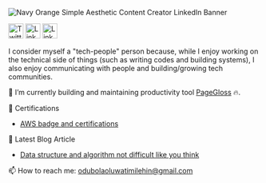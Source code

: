 
<!--


**Odubolaoluwatimilehin/Odubolaoluwatimilehin** is a ✨ _special_ ✨ repository because its `README.md` (this file) appears on your GitHub profile. -->

![Navy Orange Simple Aesthetic Content Creator LinkedIn Banner](https://user-images.githubusercontent.com/30158512/155854427-43aa8f59-c6a4-44d9-8d8f-2bad94262889.png)


[<img height="30" alt="Twitter" src="https://img.shields.io/badge/twitter-%231DA1F2.svg?&style=for-the-badge&logo=twitter&logoColor=white" />][Twitter] 
[<img height="30" alt="Linkedin" src="https://img.shields.io/badge/linkedin-blue.svg?&style=for-the-badge&logo=linkedin&logoColor=white" />][LinkedIn]
[<img height="30" alt="Linkedin" src="https://user-images.githubusercontent.com/30158512/159265675-a0cc413e-5eaf-4cca-9568-768e89dabe25.svg"/>][StackOverflow]

I consider myself a "tech-people" person because, while I enjoy working on the technical side of things (such as writing codes and building systems), I also enjoy communicating with people and building/growing tech communities.

🔭 I’m currently building and maintaining productivity tool [PageGloss](https://github.com/Odubolaoluwatimilehin/PageGloss) :fire:.  

🏅 Certifications
- [AWS badge and certifications](https://www.credly.com/users/oluwatimilehin-odubola/badges)

📘 Latest Blog Article

- [Data structure and algorithm not difficult like you think](https://odubolaoluwatimilehin.medium.com/data-structure-and-algorithm-not-difficult-like-you-think-f35ae9f32a48)

📫 How to reach me: [odubolaoluwatimilehin@gmail.com](odubolaoluwatimilehin@gmail.com)



[twitter]: https://twitter.com/timiodubola
[linkedin]: https://www.linkedin.com/in/oluwatimilehinodubola/
[StackOverflow]: https://stackoverflow.com/users/10757574/odubola-oluwatimilehin?tab=profile
